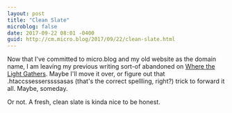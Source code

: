 ```yaml
---
layout: post
title: "Clean Slate"
microblog: false
date: 2017-09-22 08:01 -0400
guid: http://cm.micro.blog/2017/09/22/clean-slate.html
---
```

Now that I've committed to micro.blog and my old website as the domain name, I am leaving my previous writing sort-of abandoned on [Where the Light Gathers](http://wherethelightgathers.com). Maybe I'll move it over, or figure out that .htaccssesserssssasas (that's the correct spellling, right?) trick to forward it all. Maybe, someday.  

Or not. A fresh, clean slate is kinda nice to be honest. 
